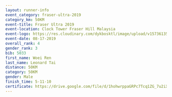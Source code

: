 ```yaml
---
layout: runner-info 
event_category: fraser-ultra-2019 
category_km: 50KM 
event-title: Fraser Ultra 2019 
event-location: Clock Tower Fraser Hill Malaysia 
event-logo: https://res.cloudinary.com/dykbosktl/image/upload/v1573613535/Logo/logo_mfst7w.jpg
event-date: 08-17-2019 
overall_rank: 4
gender_rank: 3
bib: 5033
first_name: Woei Ren
last_name: Leonard Tai
distance: 50KM
category: 50KM
gender: Male
finish_time: 5-11-10
certificate: https://drive.google.com/file/d/1hohwrppaGRPc7Tcq1ZG_7u2iXuGo8Whs/view?usp=sharing
---
```

